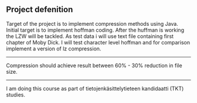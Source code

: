 ## Project defenition ##
Target of the project is to implement compression methods using Java. Initial target is to implement hoffman coding. After the huffman is working the LZW will be tackled.
As test data i will use text file containing first chapter of Moby Dick.
I will test character level hoffman and for comparison implement a version of lz compression.
****

Compression should achieve result between 60% - 30% reduction in file size.
***

I am doing this course as part of  tietojenkäsittelytieteen kandidaatti (TKT) studies.
